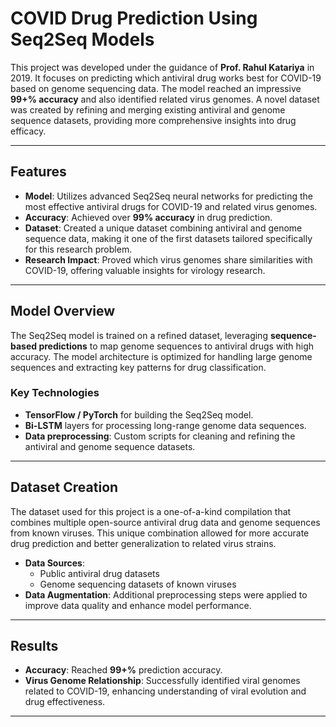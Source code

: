 # COVID Drug Prediction Using Seq2Seq Models

This project was developed under the guidance of **Prof. Rahul Katariya** in 2019. It focuses on predicting which antiviral drug works best for COVID-19 based on genome sequencing data. The model reached an impressive **99+% accuracy** and also identified related virus genomes. A novel dataset was created by refining and merging existing antiviral and genome sequence datasets, providing more comprehensive insights into drug efficacy.

---

## Features
- **Model**: Utilizes advanced Seq2Seq neural networks for predicting the most effective antiviral drugs for COVID-19 and related virus genomes.
- **Accuracy**: Achieved over **99% accuracy** in drug prediction.
- **Dataset**: Created a unique dataset combining antiviral and genome sequence data, making it one of the first datasets tailored specifically for this research problem.
- **Research Impact**: Proved which virus genomes share similarities with COVID-19, offering valuable insights for virology research.

---

## Model Overview
The Seq2Seq model is trained on a refined dataset, leveraging **sequence-based predictions** to map genome sequences to antiviral drugs with high accuracy. The model architecture is optimized for handling large genome sequences and extracting key patterns for drug classification.

### Key Technologies
- **TensorFlow / PyTorch** for building the Seq2Seq model.
- **Bi-LSTM** layers for processing long-range genome data sequences.
- **Data preprocessing**: Custom scripts for cleaning and refining the antiviral and genome sequence datasets.

---

## Dataset Creation
The dataset used for this project is a one-of-a-kind compilation that combines multiple open-source antiviral drug data and genome sequences from known viruses. This unique combination allowed for more accurate drug prediction and better generalization to related virus strains.

- **Data Sources**:
    - Public antiviral drug datasets
    - Genome sequencing datasets of known viruses
- **Data Augmentation**: Additional preprocessing steps were applied to improve data quality and enhance model performance.

---

## Results
- **Accuracy**: Reached **99+%** prediction accuracy.
- **Virus Genome Relationship**: Successfully identified viral genomes related to COVID-19, enhancing understanding of viral evolution and drug effectiveness.

---
